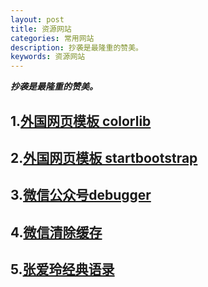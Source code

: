 ```yaml
---
layout: post
title: 资源网站
categories: 常用网站
description: 抄袭是最隆重的赞美。
keywords: 资源网站
---
```


***抄袭是最隆重的赞美。***

## 1.[外国网页模板 colorlib](https://colorlib.com/wp/free-html5-contact-form-templates/)
## 2.[外国网页模板 startbootstrap](https://startbootstrap.com/)

## 3.[微信公众号debugger](https://mp.weixin.qq.com/debug/cgi-bin/sandboxinfo?action=showinfo&t=sandboxndex)
## 4.[微信清除缓存](debugx5.qq.com)

## 5.[张爱玲经典语录](https://www.juzimi.com/writer/%E5%BC%A0%E7%88%B1%E7%8E%B2?page=1)
